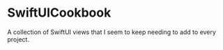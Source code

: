 # SwiftUICookbook
A collection of SwiftUI views that I seem to keep needing to add to every project.
